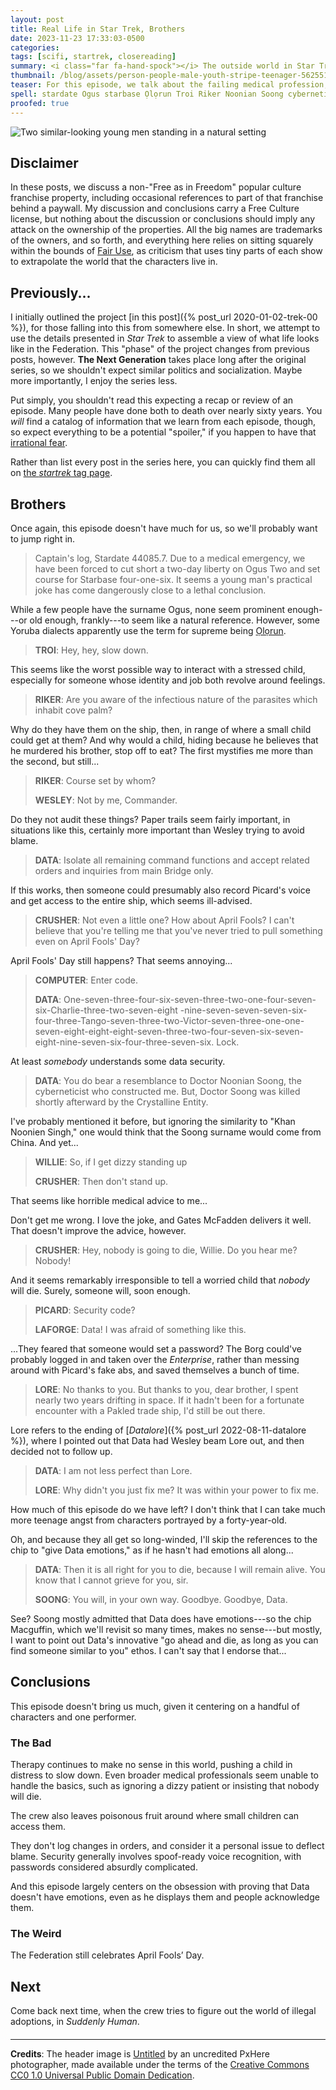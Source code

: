 ```yaml
---
layout: post
title: Real Life in Star Trek, Brothers
date: 2023-11-23 17:33:03-0500
categories:
tags: [scifi, startrek, closereading]
summary: <i class="far fa-hand-spock"></i> The outside world in Star Trek
thumbnail: /blog/assets/person-people-male-youth-stripe-teenager-562551-pxhere.com.png
teaser: For this episode, we talk about the failing medical profession, data security, and more.
spell: stardate Ogus starbase Ọlọrun Troi Riker Noonian Soong cyberneticist Noonien LAFORGE Pakled Datalore Macguffin PxHere
proofed: true
---
```


![Two similar-looking young men standing in a natural setting](/blog/assets/person-people-male-youth-stripe-teenager-562551-pxhere.com.png "A rather shocking percentage of images in this vein feature blonde kids...")

## Disclaimer

In these posts, we discuss a non-"Free as in Freedom" popular culture franchise property, including occasional references to part of that franchise behind a paywall.  My discussion and conclusions carry a Free Culture license, but nothing about the discussion or conclusions should imply any attack on the ownership of the properties.  All the big names are trademarks of the owners, and so forth, and everything here relies on sitting squarely within the bounds of [Fair Use](https://en.wikipedia.org/wiki/Fair_use), as criticism that uses tiny parts of each show to extrapolate the world that the characters live in.

## Previously...

I initially outlined the project [in this post]({% post_url 2020-01-02-trek-00 %}), for those falling into this from somewhere else.  In short, we attempt to use the details presented in *Star Trek* to assemble a view of what life looks like in the Federation.  This "phase" of the project changes from previous posts, however.  **The Next Generation** takes place long after the original series, so we shouldn't expect similar politics and socialization.  Maybe more importantly, I enjoy the series less.

Put simply, you shouldn't read this expecting a recap or review of an episode.  Many people have done both to death over nearly sixty years.  You *will* find a catalog of information that we learn from each episode, though, so expect everything to be a potential "spoiler," if you happen to have that [irrational fear](https://www.theguardian.com/books/booksblog/2011/aug/17/spoilers-enhance-enjoyment-psychologists).

Rather than list every post in the series here, you can quickly find them all on [the *startrek* tag page](/blog/tag/startrek/).

## Brothers

Once again, this episode doesn't have much for us, so we'll probably want to jump right in.

 > Captain's log, Stardate 44085.7. Due to a medical emergency, we have been forced to cut short a two-day liberty on Ogus Two and set course for Starbase four-one-six. It seems a young man's practical joke has come dangerously close to a lethal conclusion.

While a few people have the surname Ogus, none seem prominent enough---or old enough, frankly---to seem like a natural reference.  However, some Yoruba dialects apparently use the term for supreme being [Ọlọrun](https://en.wikipedia.org/wiki/%E1%BB%8Cl%E1%BB%8Drun).

 > **TROI**: Hey, hey, slow down.

This seems like the worst possible way to interact with a stressed child, especially for someone whose identity and job both revolve around feelings.

 > **RIKER**: Are you aware of the infectious nature of the parasites which inhabit cove palm?

Why do they have them on the ship, then, in range of where a small child could get at them?  And why would a child, hiding because he believes that he murdered his brother, stop off to eat?  The first mystifies me more than the second, but still...

 > **RIKER**: Course set by whom?
 >
 > **WESLEY**: Not by me, Commander.

Do they not audit these things?  Paper trails seem fairly important, in situations like this, certainly more important than Wesley trying to avoid blame.

 > **DATA**: Isolate all remaining command functions and accept related orders and inquiries from main Bridge only.

If this works, then someone could presumably also record Picard's voice and get access to the entire ship, which seems ill-advised.

 > **CRUSHER**: Not even a little one? How about April Fools? I can't believe that you're telling me that you've never tried to pull something even on April Fools' Day?

April Fools' Day still happens?  That seems annoying...

 > **COMPUTER**: Enter code.
 >
 > **DATA**: One-seven-three-four-six-seven-three-two-one-four-seven-six-Charlie-three-two-seven-eight -nine-seven-seven-seven-six-four-three-Tango-seven-three-two-Victor-seven-three-one-one-seven-eight-eight-eight-seven-three-two-four-seven-six-seven-eight-nine-seven-six-four-three-seven-six. Lock.

At least *somebody* understands some data security.

 > **DATA**: You do bear a resemblance to Doctor Noonian Soong, the cyberneticist who constructed me. But, Doctor Soong was killed shortly afterward by the Crystalline Entity.

I've probably mentioned it before, but ignoring the similarity to "Khan Noonien Singh," one would think that the Soong surname would come from China.  And yet...

 > **WILLIE**: So, if I get dizzy standing up
 >
 > **CRUSHER**: Then don't stand up.

That seems like horrible medical advice to me...

Don't get me wrong.  I love the joke, and Gates McFadden delivers it well.  That doesn't improve the advice, however.

 > **CRUSHER**: Hey, nobody is going to die, Willie. Do you hear me? Nobody!

And it seems remarkably irresponsible to tell a worried child that *nobody* will die.  Surely, someone will, soon enough.

 > **PICARD**: Security code?
 >
 > **LAFORGE**: Data! I was afraid of something like this.

...They feared that someone would set a password?  The Borg could've probably logged in and taken over the *Enterprise*, rather than messing around with Picard's fake abs, and saved themselves a bunch of time.

 > **LORE**: No thanks to you. But thanks to you, dear brother, I spent nearly two years drifting in space. If it hadn't been for a fortunate encounter with a Pakled trade ship, I'd still be out there.

Lore refers to the ending of [*Datalore*]({% post_url 2022-08-11-datalore %}), where I pointed out that Data had Wesley beam Lore out, and then decided not to follow up.

 > **DATA**: I am not less perfect than Lore.
 >
 > **LORE**: Why didn't you just fix me? It was within your power to fix me.

How much of this episode do we have left?  I don't think that I can take much more teenage angst from characters portrayed by a forty-year-old.

Oh, and because they all get so long-winded, I'll skip the references to the chip to "give Data emotions," as if he hasn't had emotions all along...

 > **DATA**: Then it is all right for you to die, because I will remain alive. You know that I cannot grieve for you, sir.
 >
 > **SOONG**: You will, in your own way. Goodbye. Goodbye, Data.

See?  Soong mostly admitted that Data does have emotions---so the chip Macguffin, which we'll revisit so many times, makes no sense---but mostly, I want to point out Data's innovative "go ahead and die, as long as you can find someone similar to you" ethos.  I can't say that I endorse that...

## Conclusions

This episode doesn't bring us much, given it centering on a handful of characters and one performer.

### The Bad

Therapy continues to make no sense in this world, pushing a child in distress to slow down.  Even broader medical professionals seem unable to handle the basics, such as ignoring a dizzy patient or insisting that nobody will die.

The crew also leaves poisonous fruit around where small children can access them.

They don't log changes in orders, and consider it a personal issue to deflect blame.  Security generally involves spoof-ready voice recognition, with passwords considered absurdly complicated.

And this episode largely centers on the obsession with proving that Data doesn't have emotions, even as he displays them and people acknowledge them.

### The Weird

The Federation still celebrates April Fools’ Day.

## Next

Come back next time, when the crew tries to figure out the world of illegal adoptions, in *Suddenly Human*.

#### <i class="far fa-hand-spock"></i>

* * *

**Credits**: The header image is [Untitled](https://pxhere.com/en/photo/562551) by an uncredited PxHere photographer, made available under the terms of the [Creative Commons CC0 1.0 Universal Public Domain Dedication](https://creativecommons.org/publicdomain/zero/1.0/).
